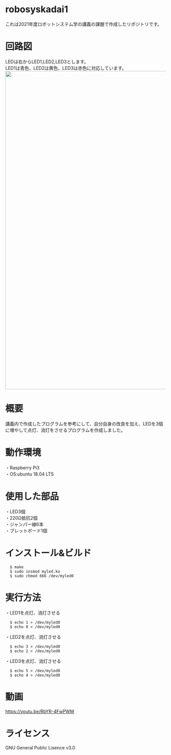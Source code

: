 # robosyskadai1  
これは2021年度ロボットシステム学の講義の課題で作成したリポジトリです。
# 回路図 
LEDは右からLED1,LED2,LED3とします。  
LED1は青色、LED2は黄色、LED3は赤色に対応しています。  
<img src="https://user-images.githubusercontent.com/95923905/146581184-9f449ff9-57dd-408d-bbba-96befdfac01d.png" width="1000px">
# 概要  
講義内で作成したプログラムを参考にして、自分自身の改良を加え、LEDを3個に増やして点灯、消灯をさせるプログラムを作成しました。
# 動作環境  
・Raspberry Pi3  
・OS:ubuntu 18.04 LTS  
# 使用した部品
・LED3個  
・220Ω抵抗2個  
・ジャンパー線6本  
・ブレットボード1個   
# インストール&ビルド    
       
      $ make
      $ sudo insmod myled.ko
      $ sudo chmod 666 /dev/myled0  
# 実行方法  
・LED1を点灯、消灯させる  
       
      $ echo 1 > /dev/myled0
      $ echo 0 > /dev/myled0  
・LED2を点灯、消灯させる  
       
      $ echo 3 > /dev/myled0
      $ echo 2 > /dev/myled0  
・LED3を点灯、消灯させる  
       
      $ echo 5 > /dev/myled0
      $ echo 4 > /dev/myled0  
# 動画  
https://youtu.be/RbYR-4FwPWM  
# ライセンス  
GNU General Public Lisence v3.0  
